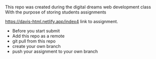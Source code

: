 This repo was created during the digital dreams web development class
With the purpose of storing students assignments

https://davis-html.netlify.app/index4 link to assignment.



- Before you start submit 
- Add this repo as a remote 
- git pull from this repo
- create your own branch 
- push your assignment to your own branch 